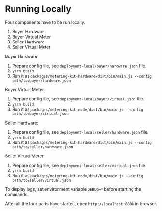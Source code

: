 # Running Locally

Four components have to be run locally.
1. Buyer Hardware
2. Buyer Virtual Meter
3. Seller Hardware
4. Seller Virtual Meter

Buyer Hardware:
1. Prepare config file, see `deployment-local/buyer/hardware.json` file.
2. `yarn build`
3. Run it as `packages/metering-kit-hardware/dist/bin/main.js --config path/to/buyer/hardware.json`

Buyer Virtual Meter:
1. Prepare config file, see `deployment-local/buyer/virtual.json` file.
2. `yarn build`
3. Run it as `packages/metering-kit-node/dist/bin/main.js --config path/to/buyer/virtual.json`

Seller Hardware:
1. Prepare config file, see `deployment-local/seller/hardware.json` file.
2. `yarn build`
3. Run it as `packages/metering-kit-hardware/dist/bin/main.js --config path/to/seller/hardware.json`

Seller Virtual Meter:
1. Prepare config file, see `deployment-local/seller/virtual.json` file.
2. `yarn build`
3. Run it as `packages/metering-kit-node/dist/bin/main.js --config path/to/seller/virtual.json`

To display logs, set environment variable `DEBUG=*` before starting the commands.

After all the four parts have started, open `http://localhost:8888` in browser. 

